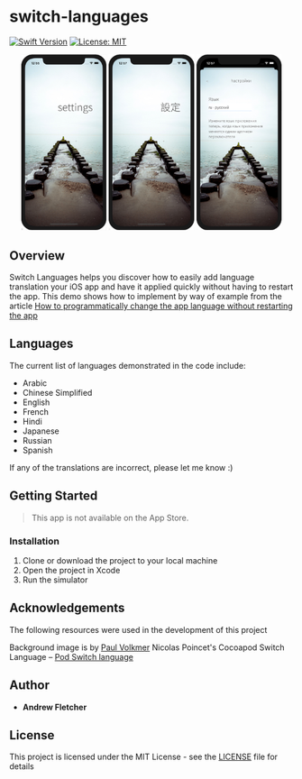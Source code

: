 # switch-languages

[![Swift Version](https://img.shields.io/badge/swift-5.0-orange.svg?style=flat)](https://developer.apple.com/swift/) [![License: MIT](https://img.shields.io/badge/License-MIT-blue.svg)](https://opensource.org/licenses/MIT)

<div align="center">
  <img src="images/screen-images-01.jpg" width="30%" height="30%">
  <img src="images/画面-画像-01.jpg" width="30%" height="30%">
  <img src="images/изображения-экрана-02.jpg" width="30%" height="30%">
</div>


## Overview

Switch Languages helps you discover how to easily add language translation your iOS app and have it applied quickly without having to restart the app.  This demo shows how to implement by way of example from the article [How to programmatically change the app language without restarting the app](https://www.codebales.com/how-programmatically-change-app-language-without-restarting-app)


## Languages

The current list of languages demonstrated in the code include:

- Arabic
- Chinese Simplified
- English
- French
- Hindi
- Japanese
- Russian
- Spanish

If any of the translations are incorrect, please let me know :)


## Getting Started

> This app is not available on the App Store.


### Installation

1. Clone or download the project to your local machine
2. Open the project in Xcode
3. Run the simulator


## Acknowledgements

The following resources were used in the development of this project

Background image is by [Paul Volkmer](https://unsplash.com/photos/wWYZ8zYpZm4)
Nicolas Poincet's Cocoapod Switch Language – [Pod Switch language](https://github.com/NicolasPoincet/SwitchLanguage)


## Author

* **Andrew Fletcher**


## License

This project is licensed under the MIT License - see the [LICENSE](LICENSE.md) file for details
